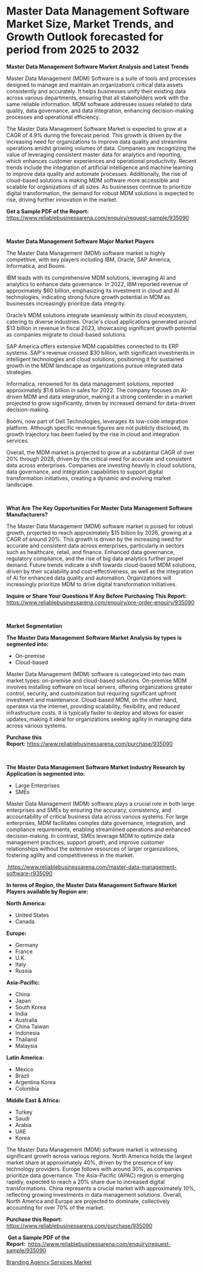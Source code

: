 <p><h1>Master Data Management Software Market Size, Market Trends, and Growth Outlook forecasted for period from 2025 to 2032</h1></p><p><strong>Master Data Management Software Market Analysis and Latest Trends</strong></p>
<p><p>Master Data Management (MDM) Software is a suite of tools and processes designed to manage and maintain an organization’s critical data assets consistently and accurately. It helps businesses unify their existing data across various departments, ensuring that all stakeholders work with the same reliable information. MDM software addresses issues related to data quality, data governance, and data integration, enhancing decision-making processes and operational efficiency.</p><p>The Master Data Management Software Market is expected to grow at a CAGR of 4.9% during the forecast period. This growth is driven by the increasing need for organizations to improve data quality and streamline operations amidst growing volumes of data. Companies are recognizing the value of leveraging consistent master data for analytics and reporting, which enhances customer experiences and operational productivity. Recent trends include the integration of artificial intelligence and machine learning to improve data quality and automate processes. Additionally, the rise of cloud-based solutions is making MDM software more accessible and scalable for organizations of all sizes. As businesses continue to prioritize digital transformation, the demand for robust MDM solutions is expected to rise, driving further innovation in the market.</p></p>
<p><strong>Get a Sample PDF of the Report:&nbsp;</strong> <a href="https://www.reliablebusinessarena.com/enquiry/request-sample/935090?utm_campaign=1891&utm_medium=2&utm_source=Github&utm_content=ia&utm_term=07032025&utm_id=master-data-management-software">https://www.reliablebusinessarena.com/enquiry/request-sample/935090</a></p>
<p>&nbsp;</p>
<p><strong>Master Data Management Software Major Market Players</strong></p>
<p><p>The Master Data Management (MDM) software market is highly competitive, with key players including IBM, Oracle, SAP America, Informatica, and Boomi. </p><p>IBM leads with its comprehensive MDM solutions, leveraging AI and analytics to enhance data governance. In 2022, IBM reported revenue of approximately $60 billion, emphasizing its investment in cloud and AI technologies, indicating strong future growth potential in MDM as businesses increasingly prioritize data integrity.</p><p>Oracle’s MDM solutions integrate seamlessly within its cloud ecosystem, catering to diverse industries. Oracle's cloud applications generated around $13 billion in revenue in fiscal 2023, showcasing significant growth potential as companies migrate to cloud-based solutions.</p><p>SAP America offers extensive MDM capabilities connected to its ERP systems. SAP's revenue crossed $30 billion, with significant investments in intelligent technologies and cloud solutions, positioning it for sustained growth in the MDM landscape as organizations pursue integrated data strategies.</p><p>Informatica, renowned for its data management solutions, reported approximately $1.6 billion in sales for 2022. The company focuses on AI-driven MDM and data integration, making it a strong contender in a market projected to grow significantly, driven by increased demand for data-driven decision-making.</p><p>Boomi, now part of Dell Technologies, leverages its low-code integration platform. Although specific revenue figures are not publicly disclosed, its growth trajectory has been fueled by the rise in cloud and integration services.</p><p>Overall, the MDM market is projected to grow at a substantial CAGR of over 20% through 2028, driven by the critical need for accurate and consistent data across enterprises. Companies are investing heavily in cloud solutions, data governance, and integration capabilities to support digital transformation initiatives, creating a dynamic and evolving market landscape.</p></p>
<p>&nbsp;</p>
<p><strong>What Are The Key Opportunities For Master Data Management Software Manufacturers?</strong></p>
<p><p>The Master Data Management (MDM) software market is poised for robust growth, projected to reach approximately $15 billion by 2026, growing at a CAGR of around 20%. This growth is driven by the increasing need for accurate and consistent data across enterprises, particularly in sectors such as healthcare, retail, and finance. Enhanced data governance, regulatory compliance, and the rise of big data analytics further propel demand. Future trends indicate a shift towards cloud-based MDM solutions, driven by their scalability and cost-effectiveness, as well as the integration of AI for enhanced data quality and automation. Organizations will increasingly prioritize MDM to drive digital transformation initiatives.</p></p>
<p><strong>Inquire or Share Your Questions If Any Before Purchasing This Report:</strong> <a href="https://www.reliablebusinessarena.com/enquiry/pre-order-enquiry/935090?utm_campaign=1891&utm_medium=2&utm_source=Github&utm_content=ia&utm_term=07032025&utm_id=master-data-management-software">https://www.reliablebusinessarena.com/enquiry/pre-order-enquiry/935090</a></p>
<p>&nbsp;</p>
<p><strong>Market Segmentation</strong></p>
<p><strong>The Master Data Management Software Market Analysis by types is segmented into:</strong></p>
<p><ul><li>On-premise</li><li>Cloud-based</li></ul></p>
<p><p>Master Data Management (MDM) software is categorized into two main market types: on-premise and cloud-based solutions. On-premise MDM involves installing software on local servers, offering organizations greater control, security, and customization but requiring significant upfront investment and maintenance. Cloud-based MDM, on the other hand, operates via the internet, providing scalability, flexibility, and reduced infrastructure costs. It is typically faster to deploy and allows for easier updates, making it ideal for organizations seeking agility in managing data across various systems.</p></p>
<p><strong>Purchase this Report:&nbsp;</strong><a href="https://www.reliablebusinessarena.com/purchase/935090?utm_campaign=1891&utm_medium=2&utm_source=Github&utm_content=ia&utm_term=07032025&utm_id=master-data-management-software">https://www.reliablebusinessarena.com/purchase/935090</a></p>
<p>&nbsp;</p>
<p><strong>The Master Data Management Software Market Industry Research by Application is segmented into:</strong></p>
<p><ul><li>Large Enterprises</li><li>SMEs</li></ul></p>
<p><p>Master Data Management (MDM) software plays a crucial role in both large enterprises and SMEs by ensuring the accuracy, consistency, and accountability of critical business data across various systems. For large enterprises, MDM facilitates complex data governance, integration, and compliance requirements, enabling streamlined operations and enhanced decision-making. In contrast, SMEs leverage MDM to optimize data management practices, support growth, and improve customer relationships without the extensive resources of larger organizations, fostering agility and competitiveness in the market.</p></p>
<p><a href="https://www.reliablebusinessarena.com/master-data-management-software-r935090?utm_campaign=1891&utm_medium=2&utm_source=Github&utm_content=ia&utm_term=07032025&utm_id=master-data-management-software">&nbsp;https://www.reliablebusinessarena.com/master-data-management-software-r935090</a></p>
<p><strong>In terms of Region, the Master Data Management Software Market Players available by Region are:</strong></p>
<p>
    <p> <strong> North America: </strong>
        <ul>
            <li>United States</li>
            <li>Canada</li>
        </ul>
        </p> 
    <p> <strong> Europe: </strong>
        <ul>
            <li>Germany</li>
            <li>France</li>
            <li>U.K.</li>
            <li>Italy</li>
            <li>Russia</li>
        </ul>
        </p> 
    <p> <strong> Asia-Pacific: </strong>
        <ul>
            <li>China</li>
            <li>Japan</li>
            <li>South Korea</li>
            <li>India</li>
            <li>Australia</li>
            <li>China Taiwan</li>
            <li>Indonesia</li>
            <li>Thailand</li>
            <li>Malaysia</li>
        </ul>
        </p> 
    <p> <strong> Latin America: </strong>
        <ul>
            <li>Mexico</li>
            <li>Brazil</li>
            <li>Argentina Korea</li>
            <li>Colombia</li>
        </ul>
        </p> 
    <p> <strong> Middle East & Africa: </strong>
        <ul>
            <li>Turkey</li>
            <li>Saudi</li>
            <li>Arabia</li>
            <li>UAE</li>
            <li>Korea</li>
        </ul>
    </p>
    </p>
<p><p>The Master Data Management (MDM) software market is witnessing significant growth across various regions. North America holds the largest market share at approximately 40%, driven by the presence of key technology providers. Europe follows with around 30%, as companies prioritize data governance. The Asia-Pacific (APAC) region is emerging rapidly, expected to reach a 20% share due to increased digital transformations. China represents a crucial market with approximately 10%, reflecting growing investments in data management solutions. Overall, North America and Europe are projected to dominate, collectively accounting for over 70% of the market.</p></p>
<p><strong>Purchase this Report: </strong><a href="https://www.reliablebusinessarena.com/purchase/935090?utm_campaign=1891&utm_medium=2&utm_source=Github&utm_content=ia&utm_term=07032025&utm_id=master-data-management-software">https://www.reliablebusinessarena.com/purchase/935090</a></p>
<p>&nbsp;<strong>Get a Sample PDF of the Report:&nbsp;&nbsp;</strong><a href="https://www.reliablebusinessarena.com/enquiry/request-sample/935090?utm_campaign=1891&utm_medium=2&utm_source=Github&utm_content=ia&utm_term=07032025&utm_id=master-data-management-software">https://www.reliablebusinessarena.com/enquiry/request-sample/935090</a></p>
<p><strong></strong></p>
<p><p><a href="https://github.com/Krish2023na/Market-Research-Report-List-7/blob/main/branding-agency-services-market.md?utm_campaign=1891&utm_medium=2&utm_source=Github&utm_content=ia&utm_term=07032025&utm_id=master-data-management-software">Branding Agency Services Market</a></p></p>